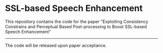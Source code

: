 # SSL-based Speech Enhancement

This repository contains the code for the paper "Exploiting Consistency Constrains and Perceptual Based Post-processing to Boost SSL-based Speech Enhancement"

---

The code will be released upon paper acceptance.
